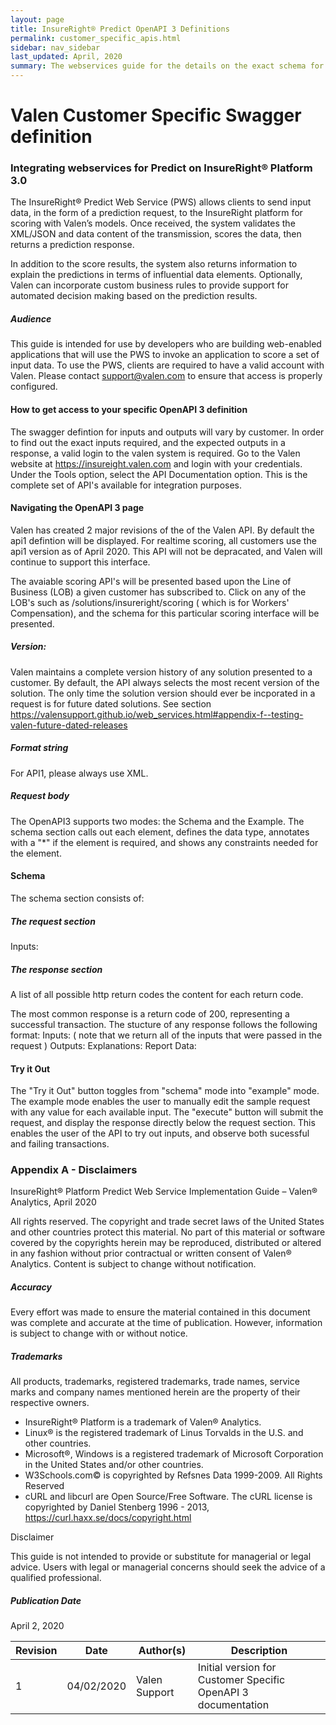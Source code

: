 ```yaml
---
layout: page
title: InsureRight® Predict OpenAPI 3 Definitions
permalink: customer_specific_apis.html
sidebar: nav_sidebar
last_updated: April, 2020
summary: The webservices guide for the details on the exact schema for requests and responses.
---
```


# Valen Customer Specific Swagger definition

### Integrating webservices for Predict on InsureRight® Platform 3.0

The InsureRight® Predict Web Service (PWS) allows clients to send input data, in the form of a prediction request, to the InsureRight platform for scoring with Valen’s models. Once received, the system validates the XML/JSON and data content of the transmission, scores the data, then returns a prediction response.

In addition to the score results, the system also returns information to explain the predictions in terms of influential data elements. Optionally, Valen can incorporate custom business rules to provide support for automated decision making based on the prediction results.

##### Audience

This guide is intended for use by developers who are building web-enabled applications that will use the PWS to invoke an application to score a set of input data. To use the PWS, clients are required to have a valid  account with Valen. Please contact <support@valen.com> to ensure that access is properly configured.

#### How to get access to your specific OpenAPI 3 definition

The swagger defintion for inputs and outputs will vary by customer.  In order to find out the exact inputs required, and the expected outputs in a response, a valid login to the valen system is required.  Go to the Valen website at https://insureight.valen.com and login with your credentials.  Under the Tools option, select the API Documentation option.
This is the complete set of API's available for integration purposes.

#### Navigating the OpenAPI 3 page

Valen has created 2 major revisions of the of the Valen API.  By default the api1 defintion will be displayed. For realtime scoring, all customers use the api1 version as of April 2020.  This API will not be depracated, and Valen will continue to support this interface.

The avaiable scoring API's will be presented based upon the Line of Business (LOB) a given customer has subscribed to. Click on any of the LOB's such as /solutions/insureright/scoring ( which is for Workers' Compensation), and the schema for this particular scoring interface will be presented.

##### Version: 
Valen maintains a complete version history of any solution presented to a customer.  By default, the API always selects the most recent version of the solution.  The only time the solution version should ever be incporated in a request is for future dated solutions.  See section https://valensupport.github.io/web_services.html#appendix-f--testing-valen-future-dated-releases

##### Format string
For API1, please always use XML. 

##### Request body
The OpenAPI3 supports two modes: the Schema and the Example.  The schema section calls out each element, defines the data type, annotates with a "\*" if the element is required, and shows any constraints needed for the element.

#### Schema

The schema section consists of:


##### The request section
   Inputs:
   
##### The response section
   A list of all possible http return codes the content for each return code.
   
   The most common response is a return code of 200, representing a successful transaction. The stucture of any response follows the following format:
   Inputs: ( note that we return all of the inputs that were passed in the request )
   Outputs: 
   Explanations:
   Report Data:
   

#### Try it Out

The "Try it Out" button toggles from "schema" mode into "example" mode.  The example mode enables the user to manually edit the sample request with any value for each available input.  The "execute" button will submit the request, and display the response directly below the request section. This enables the user of the API to try out inputs, and observe both sucessful and failing transactions.



### Appendix A - Disclaimers

InsureRight® Platform Predict Web Service Implementation Guide – Valen® Analytics, April 2020

All rights reserved. The copyright and trade secret laws of the United States and other countries protect this material. No part of this material or software covered by the copyrights herein may be reproduced, distributed or altered in any fashion without prior contractual or written consent of Valen® Analytics. Content is subject to change without notification.

##### Accuracy

Every effort was made to ensure the material contained in this document was complete and accurate at the time of publication. However, information is subject to change with or without notice.

##### Trademarks

All products, trademarks, registered trademarks, trade names, service marks and company names mentioned herein are the property of their respective owners.

-   InsureRight® Platform is a trademark of Valen® Analytics.
-   Linux® is the registered trademark of Linus Torvalds in the U.S. and other countries.
-   Microsoft®, Windows is a registered trademark of Microsoft
    Corporation in the United States and/or other countries.
-   W3Schools.com© is copyrighted by Refsnes Data 1999-2009. All Rights
    Reserved
-   cURL and libcurl are Open Source/Free Software. The cURL license is
    copyrighted by Daniel Stenberg 1996 - 2013, <https://curl.haxx.se/docs/copyright.html>

Disclaimer

This guide is not intended to provide or substitute for managerial or legal advice. Users with legal or managerial concerns should seek the advice of a qualified professional.

##### Publication Date

April 2, 2020

| Revision | Date | Author(s) | Description |
|----------|------|-----------|-------------|
|1|04/02/2020|Valen Support|Initial version for Customer Specific OpenAPI 3 documentation|

